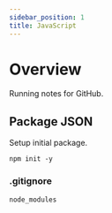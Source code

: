 ```yaml
---
sidebar_position: 1
title: JavaScript
---
```


# Overview
Running notes for GitHub.


## Package JSON
Setup initial package.

```
npm init -y
```

### .gitignore

```
node_modules
```